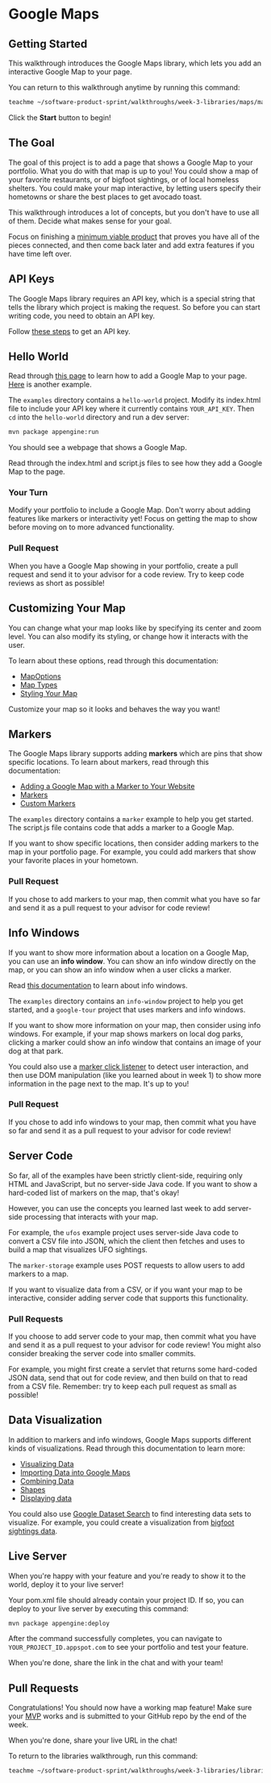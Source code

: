# Google Maps

## Getting Started

This walkthrough introduces the Google Maps library, which lets you add an
interactive Google Map to your page.

You can return to this walkthrough anytime by running this command:

```bash
teachme ~/software-product-sprint/walkthroughs/week-3-libraries/maps/maps-walkthrough.md
```

Click the **Start** button to begin!

## The Goal

The goal of this project is to add a page that shows a Google Map to your
portfolio. What you do with that map is up to you! You could show a map of your
favorite restaurants, or of bigfoot sightings, or of local homeless shelters.
You could make your map interactive, by letting users specify their hometowns
or share the best places to get avocado toast.

This walkthrough introduces a lot of concepts, but you don't have to use all of
them. Decide what makes sense for your goal.

Focus on finishing a
[minimum viable product](https://en.wikipedia.org/wiki/Minimum_viable_product)
that proves you have all of the pieces connected, and then come back later and
add extra features if you have time left over.

## API Keys

The Google Maps library requires an API key, which is a special string that
tells the library which project is making the request. So before you can start
writing code, you need to obtain an API key.

Follow
[these steps](https://developers.google.com/maps/documentation/javascript/get-api-key)
to get an API key.

## Hello World

Read through
[this page](https://developers.google.com/maps/documentation/javascript/tutorial)
to learn how to add a Google Map to your page.
[Here](https://developers-dot-devsite-v2-prod.appspot.com/maps/documentation/javascript/examples/map-sync)
is another example.

The `examples` directory contains a `hello-world` project. Modify its
<walkthrough-editor-open-file
    filePath="software-product-sprint/walkthroughs/week-3-libraries/maps/examples/hello-world/src/main/webapp/index.html">
  index.html
</walkthrough-editor-open-file>
file to include your API key where it currently contains `YOUR_API_KEY`. Then
`cd` into the `hello-world` directory and run a dev server:

```bash
mvn package appengine:run
```

You should see a webpage that shows a Google Map.

Read through the
<walkthrough-editor-open-file
    filePath="software-product-sprint/walkthroughs/week-3-libraries/maps/examples/hello-world/src/main/webapp/index.html">
  index.html
</walkthrough-editor-open-file>
and
<walkthrough-editor-open-file
    filePath="software-product-sprint/walkthroughs/week-3-libraries/maps/examples/hello-world/src/main/webapp/script.js">
  script.js
</walkthrough-editor-open-file>
files to see how they add a Google Map to the page.

### Your Turn

Modify your portfolio to include a Google Map. Don't worry about adding
features like markers or interactivity yet! Focus on getting the map to show
before moving on to more advanced functionality.

### Pull Request

When you have a Google Map showing in your portfolio, create a pull request and
send it to your advisor for a code review. Try to keep code reviews as short as
possible!

## Customizing Your Map

You can change what your map looks like by specifying its center and zoom level.
You can also modify its styling, or change how it interacts with the user.

To learn about these options, read through this documentation:

-   [MapOptions](https://developers.google.com/maps/documentation/javascript/reference/map#MapOptions)
-   [Map Types](https://developers.google.com/maps/documentation/javascript/maptypes)
-   [Styling Your Map](https://developers.google.com/maps/documentation/javascript/styling)

Customize your map so it looks and behaves the way you want!

## Markers

The Google Maps library supports adding **markers** which are pins that show
specific locations. To learn about markers, read through this documentation:

-   [Adding a Google Map with a Marker to Your Website](https://developers.google.com/maps/documentation/javascript/adding-a-google-map)
-   [Markers](https://developers.google.com/maps/documentation/javascript/markers)
-   [Custom Markers](https://developers.google.com/maps/documentation/javascript/custom-markers)

The `examples` directory contains a `marker` example to help you get started.
The
<walkthrough-editor-open-file
    filePath="software-product-sprint/walkthroughs/week-3-libraries/maps/examples/marker/src/main/webapp/script.js">
  script.js
</walkthrough-editor-open-file>
file contains code that adds a marker to a Google Map.

If you want to show specific locations, then consider adding markers to the map
in your portfolio page. For example, you could add markers that show your
favorite places in your hometown.

### Pull Request

If you chose to add markers to your map, then commit what you have so far and
send it as a pull request to your advisor for code review!

## Info Windows

If you want to show more information about a location on a Google Map, you can
use an **info window**. You can show an info window directly on the map, or you
can show an info window when a user clicks a marker.

Read
[this documentation](https://developers.google.com/maps/documentation/javascript/infowindows)
to learn about info windows.

The `examples` directory contains an `info-window` project to help you get
started, and a `google-tour` project that uses markers and info windows.

If you want to show more information on your map, then consider using info
windows. For example, if your map shows markers on local dog parks, clicking a
marker could show an info window that contains an image of your dog at that
park.

You could also use a
[marker click listener](https://developers.google.com/maps/documentation/javascript/events#MarkerEvents)
to detect user interaction, and then use DOM manipulation (like you learned
about in week 1) to show more information in the page next to the map. It's up
to you!

### Pull Request

If you chose to add info windows to your map, then commit what you have so far
and send it as a pull request to your advisor for code review!

## Server Code

So far, all of the examples have been strictly client-side, requiring only HTML
and JavaScript, but no server-side Java code. If you want to show a hard-coded
list of markers on the map, that's okay!

However, you can use the concepts you learned last week to add server-side
processing that interacts with your map.

For example, the `ufos` example project uses server-side Java code to convert a
CSV file into JSON, which the client then fetches and uses to build a map that
visualizes UFO sightings.

The `marker-storage` example uses POST requests to allow users to add markers to
a map.

If you want to visualize data from a CSV, or if you want your map to be
interactive, consider adding server code that supports this functionality.

### Pull Requests

If you choose to add server code to your map, then commit what you have and send
it as a pull request to your advisor for code review! You might also consider
breaking the server code into smaller commits.

For example, you might first create a servlet that returns some hard-coded JSON
data, send that out for code review, and then build on that to read from a CSV
file. Remember: try to keep each pull request as small as possible!

## Data Visualization

In addition to markers and info windows, Google Maps supports different kinds of
visualizations. Read through this documentation to learn more:

-   [Visualizing Data](https://developers.google.com/maps/documentation/javascript/earthquakes)
-   [Importing Data into Google Maps](https://developers.google.com/maps/documentation/javascript/importing_data)
-   [Combining Data](https://developers.google.com/maps/documentation/javascript/combining-data)
-   [Shapes](https://developers.google.com/maps/documentation/javascript/shapes)
-   [Displaying data](https://developers.google.com/maps/documentation/javascript/layers)

You could also use
[Google Dataset Search](https://toolbox.google.com/datasetsearch) to find
interesting data sets to visualize. For example, you could create a
visualization from
[bigfoot sightings data](https://toolbox.google.com/datasetsearch/search?query=Bigfoot%20Sightings).

## Live Server

When you're happy with your feature and you're ready to show it to the world,
deploy it to your live server!

Your
<walkthrough-editor-open-file
    filePath="software-product-sprint/portfolio/pom.xml">
  pom.xml
</walkthrough-editor-open-file>
file should already contain your project ID. If so, you can deploy to your live
server by executing this command:

```bash
mvn package appengine:deploy
```

After the command successfully completes, you can navigate to
`YOUR_PROJECT_ID.appspot.com` to see your portfolio and test your feature.

When you're done, share the link in the chat and with your team!

## Pull Requests

<walkthrough-conclusion-trophy></walkthrough-conclusion-trophy>

Congratulations! You should now have a working map feature! Make sure your
[MVP](https://en.wikipedia.org/wiki/Minimum_viable_product) works and is
submitted to your GitHub repo by the end of the week.

When you're done, share your live URL in the chat!

To return to the libraries walkthrough, run this command:

```bash
teachme ~/software-product-sprint/walkthroughs/week-3-libraries/libraries-walkthrough.md
```